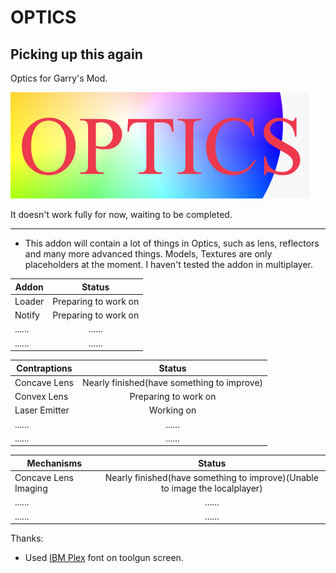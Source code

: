 # OPTICS
## Picking up this again

Optics for Garry's Mod.

![picture_logo](/template-logo.png "simple template logo")

It doesn't work fully for now, waiting to be completed.

---

* This addon will contain a lot of things in Optics, such as lens, reflectors and many more advanced things.
Models, Textures are only placeholders at the moment. I haven't tested the addon in multiplayer.

Addon       |Status
------------|:--------------------------------------:
Loader      |Preparing to work on
Notify      |Preparing to work on
......      |......
......      |......

Contraptions        |Status
------------        |:--------------------------------------:
Concave Lens        |Nearly finished(have something to improve)
Convex Lens         |Preparing to work on
Laser Emitter       |Working on
......              |......
......              |......

Mechanisms           |Status
---------------------|:--------------------------------------:
Concave Lens Imaging |Nearly finished(have something to improve)(Unable to image the localplayer)
......               |......
......               |......

Thanks:

* Used [IBM Plex](https://github.com/IBM/plex) font on toolgun screen.
